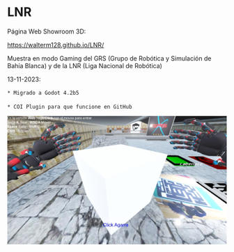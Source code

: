 # LNR

Página Web Showroom 3D:

https://walterm128.github.io/LNR/

Muestra en modo Gaming del GRS (Grupo de Robótica y Simulación de Bahía Blanca) y de la LNR (Liga Nacional de Robótica)

13-11-2023:

    * Migrado a Godot 4.2b5
    
    * COI Plugin para que funcione en GitHub

![alt](ScreenShot.jpg)
